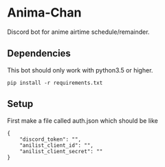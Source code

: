 # Anima-Chan
Discord bot for anime airtime schedule/remainder.

## Dependencies
This bot should only work with python3.5 or higher.

`pip install -r requirements.txt`

## Setup
First make a file called auth.json which should be like
```
{
	"discord_token": "",
	"anilist_client_id": "",
	"anilist_client_secret": ""
}
```

